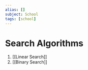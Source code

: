 ```yaml
---
alias: []
subject: School
tags: [school]
---
```

# Search Algorithms



1. [[Linear Search]]
2. [[Binary Search]]